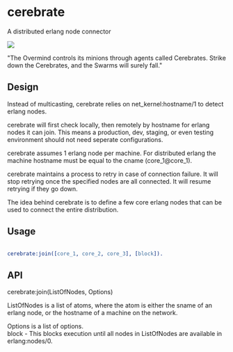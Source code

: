 # cerebrate
A distributed erlang node connector

<img src="http://i.imgur.com/YNlDX6N.gif"/>

"The Overmind controls its minions through agents called Cerebrates. Strike down the Cerebrates, and the Swarms will surely fall."

## Design
Instead of multicasting, cerebrate relies on net_kernel:hostname/1 to detect erlang nodes.  

cerebrate will first check locally, then remotely by hostname for erlang nodes it can join.  This means a production, dev, staging, or even testing environment should not need seperate configurations.  

cerebrate assumes 1 erlang node per machine. For distributed erlang the machine hostname must be equal to the cname (core_1@core_1).  

cerebrate maintains a process to retry in case of connection failure.  It will stop retrying once the specified nodes are all connected. It will resume retrying if they go down.  

The idea behind cerebrate is to define a few core erlang nodes that can be used to connect the entire distribution.  

## Usage

```erlang

cerebrate:join([core_1, core_2, core_3], [block]).
```

## API
cerebrate:join(ListOfNodes, Options)

ListOfNodes is a list of atoms, where the atom is either the sname of an erlang node, or the hostname of a machine on the network.

Options is a list of options.  
    block - This blocks execution until all nodes in ListOfNodes are available in erlang:nodes/0.